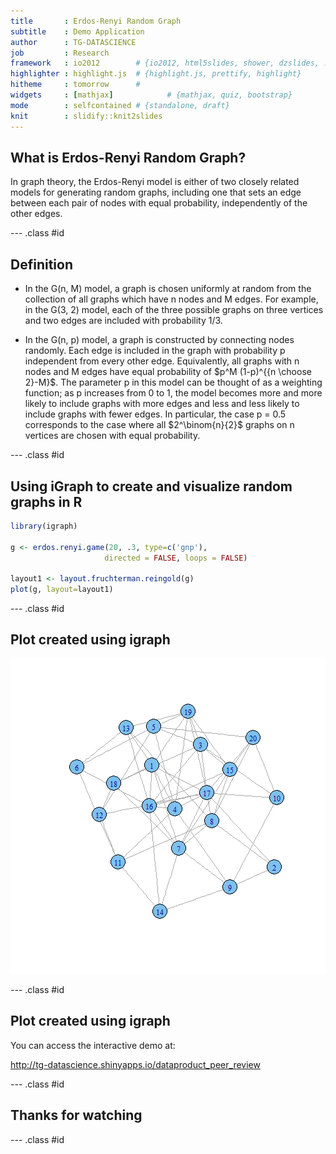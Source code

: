 ```yaml
---
title       : Erdos-Renyi Random Graph 
subtitle    : Demo Application
author      : TG-DATASCIENCE
job         : Research
framework   : io2012        # {io2012, html5slides, shower, dzslides, ...}
highlighter : highlight.js  # {highlight.js, prettify, highlight}
hitheme     : tomorrow      # 
widgets     : [mathjax]            # {mathjax, quiz, bootstrap}
mode        : selfcontained # {standalone, draft}
knit        : slidify::knit2slides
---
```


## What is Erdos-Renyi Random Graph?

In graph theory, the Erdos-Renyi model is either of two closely related models for generating random graphs, including one that sets an edge between each pair of nodes with equal probability, independently of the other edges.

--- .class #id

## Definition

- In the G(n, M) model, a graph is chosen uniformly at random from the collection of all graphs which have n nodes and M edges. For example, in the G(3, 2) model, each of the three possible graphs on three vertices and two edges are included with probability 1/3.

- In the G(n, p) model, a graph is constructed by connecting nodes randomly. Each edge is included in the graph with probability p independent from every other edge. Equivalently, all graphs with n nodes and M edges have equal probability of
$p^M (1-p)^{{n \choose 2}-M}$.
The parameter p in this model can be thought of as a weighting function; as p increases from 0 to 1, the model becomes more and more likely to include graphs with more edges and less and less likely to include graphs with fewer edges. In particular, the case p = 0.5 corresponds to the case where all $2^\binom{n}{2}$ graphs on n vertices are chosen with equal probability.

--- .class #id

## Using iGraph to create and visualize random graphs in R


```r
library(igraph)

g <- erdos.renyi.game(20, .3, type=c('gnp'),
                     directed = FALSE, loops = FALSE)

layout1 <- layout.fruchterman.reingold(g)
plot(g, layout=layout1)
```

--- .class #id

## Plot created using igraph

![plot of chunk unnamed-chunk-2](assets/fig/unnamed-chunk-2.png) 

--- .class #id

## Plot created using igraph

You can access the interactive demo at:

<a href="http://tg-datascience.shinyapps.io/dataproduct_peer_review">http://tg-datascience.shinyapps.io/dataproduct_peer_review</a>

--- .class #id

## Thanks for watching 

--- .class #id
